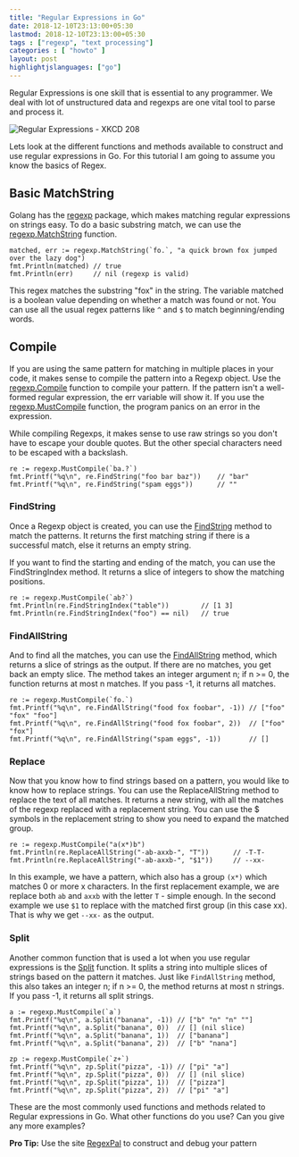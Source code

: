```yaml
---
title: "Regular Expressions in Go"
date: 2018-12-10T23:13:00+05:30
lastmod: 2018-12-10T23:13:00+05:30
tags : ["regexp", "text processing"]
categories : [ "howto" ]
layout: post
highlightjslanguages: ["go"]
---
```



Regular Expressions is one skill that is essential to any programmer. We deal with lot of unstructured data and regexps are one vital tool to parse and process it. 

![Regular Expressions - XKCD 208](https://imgs.xkcd.com/comics/regular_expressions.png)

Lets look at the different functions and methods available to construct and use regular expressions in Go. For this tutorial I am going to assume you know the basics of Regex. 

<!--more-->

## Basic MatchString

Golang has the [regexp](https://golang.org/pkg/regexp/) package, which makes matching regular expressions on strings easy. To do a basic substring match, we can use the [regexp.MatchString](https://golang.org/pkg/regexp/#MatchString) function. 

    matched, err := regexp.MatchString(`fo.`, "a quick brown fox jumped over the lazy dog")
    fmt.Println(matched) // true
    fmt.Println(err)     // nil (regexp is valid)

This regex matches the substring "fox" in the string. The variable matched is a boolean value depending on whether a match was found or not. You can use all the usual regex patterns like `^` and `$` to match beginning/ending words.

## Compile

If you are using the same pattern for matching in multiple places in your code, it makes sense to compile the pattern into a Regexp object. Use the [regexp.Compile](https://golang.org/pkg/regexp/#Compile) function to compile your pattern. If the pattern isn't a well-formed regular expression, the err variable will show it. If you use the [regexp.MustCompile](https://golang.org/pkg/regexp/#MustCompile) function, the program panics on an error in the expression.

While compiling Regexps, it makes sense to use raw strings so you don't have to escape your double quotes. But the other special characters need to be escaped with a backslash.

    re := regexp.MustCompile(`ba.?`)
    fmt.Printf("%q\n", re.FindString("foo bar baz"))    // "bar"
    fmt.Printf("%q\n", re.FindString("spam eggs"))      // ""

### FindString

Once a Regexp object is created, you can use the [FindString](https://golang.org/pkg/regexp/#Regexp.FindString) method to match the patterns. It returns the first matching string if there is a successful match, else it returns an empty string.

If you want to find the starting and ending of the match, you can use the FindStringIndex method. It returns a slice of integers to show the matching positions. 

    re := regexp.MustCompile(`ab?`)
    fmt.Println(re.FindStringIndex("table"))        // [1 3]
    fmt.Println(re.FindStringIndex("foo") == nil)   // true

### FindAllString
And to find all the matches, you can use the [FindAllString](https://golang.org/pkg/regexp/#Regexp.FindAllString) method, which returns a slice of strings as the output. If there are no matches, you get back an empty slice. The method takes an integer argument n; if n >= 0, the function returns at most n matches. If you pass -1, it returns all matches.

    re := regexp.MustCompile(`fo.`)
    fmt.Printf("%q\n", re.FindAllString("food fox foobar", -1)) // ["foo" "fox" "foo"]
    fmt.Printf("%q\n", re.FindAllString("food fox foobar", 2))  // ["foo" "fox"]
    fmt.Printf("%q\n", re.FindAllString("spam eggs", -1))       // []

### Replace

Now that you know how to find strings based on a pattern, you would like to know how to replace strings. You can use the ReplaceAllString method to replace the text of all matches. It returns a new string, with all the matches of the regexp replaced with a replacement string. You can use the $ symbols in the replacement string to show you need to expand the matched group. 

    re := regexp.MustCompile("a(x*)b")
	fmt.Println(re.ReplaceAllString("-ab-axxb-", "T"))      // -T-T-
	fmt.Println(re.ReplaceAllString("-ab-axxb-", "$1"))     // --xx-

In this example, we have a pattern, which also has a group `(x*)` which matches 0 or more x characters. In the first replacement example, we are replace both `ab` and `axxb` with the letter `T` - simple enough.
In the second example we use `$1` to replace with the matched first group (in this case xx). That is why we get `--xx-` as the output. 

### Split

Another common function that is used a lot when you use regular expressions is the [Split](https://golang.org/pkg/regexp/#Regexp.Split) function. It splits a string into multiple slices of strings based on the pattern it matches. Just like `FindAllString` method, this also takes an integer n; if n >= 0, the method returns at most n strings. If you pass -1, it returns all split strings.

    a := regexp.MustCompile(`a`)
    fmt.Printf("%q\n", a.Split("banana", -1)) // ["b" "n" "n" ""]
    fmt.Printf("%q\n", a.Split("banana", 0))  // [] (nil slice)
    fmt.Printf("%q\n", a.Split("banana", 1))  // ["banana"]
    fmt.Printf("%q\n", a.Split("banana", 2))  // ["b" "nana"]

    zp := regexp.MustCompile(`z+`)
    fmt.Printf("%q\n", zp.Split("pizza", -1)) // ["pi" "a"]
    fmt.Printf("%q\n", zp.Split("pizza", 0))  // [] (nil slice)
    fmt.Printf("%q\n", zp.Split("pizza", 1))  // ["pizza"]
    fmt.Printf("%q\n", zp.Split("pizza", 2))  // ["pi" "a"]

These are the most commonly used functions and methods related to Regular expressions in Go. What other functions do you use? Can you give any more examples?

**Pro Tip:** Use the site [RegexPal](https://www.regexpal.com/) to construct and debug your pattern